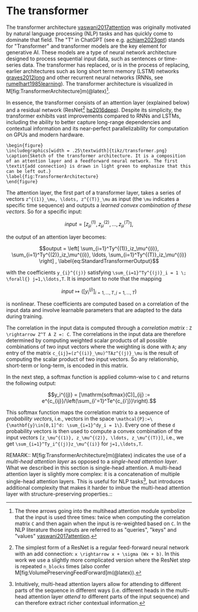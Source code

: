 # The transformer

The transformer architecture [vaswani2017attention](@cite) was originally motivated by natural language processing (NLP) tasks and has quickly come to dominate that field. The "T" in ChatGPT (see e.g. [achiam2023gpt](@cite)) stands for "Transformer" and transformer models are the key element for generative AI. These models are a type of neural network architecture designed to process sequential input data, such as sentences or time-series data. The transformer has replaced, or is in the process of replacing, earlier architectures such as long short term memory (LSTM) networks [graves2012long](@cite) and other recurrent neural networks (RNNs, see [rumelhart1985learning](@cite)). The transformer architecture is visualized in M[fig:TransformerArchitecture]m(@latex)[^1].

[^1]: The three arrows going into the multihead attention module symbolize that the input is used three times: twice when computing the correlation matrix ``C`` and then again when the input is re-weighted based on ``C``. In the NLP literature those inputs are referred to as "queries", "keys" and "values" [vaswani2017attention](@cite).

In essence, the transformer consists of an attention layer (explained below) and a residual network (ResNet[^2] [he2016deep](@cite)). Despite its simplicity, the transformer exhibits vast improvements compared to RNNs and LSTMs, including the ability to better capture long-range dependencies and contextual information and its near-perfect parallelizability for computation on GPUs and modern hardware.

[^2]: The simplest form of a ResNet is a regular feed-forward neural network with an add connection: ``x \rightarrow x + \sigma (Wx + b)``. In this work we use a slightly more complicated version where the ResNet step is repeated `n_blocks` times (also confer M[fig:VolumePreservingFeedForward]m(@latex)).

```@raw latex
\begin{figure}
\includegraphics[width = .25\textwidth]{tikz/transformer.png}
\caption{Sketch of the transformer architecture. It is a composition of an attention layer and a feedforward neural network. The first \textit{add connection} is drawn in light green to emphasize that this can be left out.}
\label{fig:TransformerArchitecture}
\end{figure}
```

The attention layer, the first part of a transformer layer, takes a series of vectors ``z^{(1)}_\mu, \ldots, z^{(T)}_\mu`` as input (the ``\mu`` indicates a specific time sequence) and outputs a *learned convex combination of these vectors*. So for a specific input: 
```math
input = [z_\mu^{(1)}, z_\mu^{(2)}, \ldots, z_\mu^{(T)}],
```
the output of an attention layer becomes:
```math
output = \left[ \sum_{i=1}^Ty^{(1)}_iz_\mu^{(i)}, \sum_{i=1}^Ty^{(2)}_iz_\mu^{(i)}, \ldots, \sum_{i=1}^Ty^{(T)}_iz_\mu^{(i)} \right] ,
\label{eq:StandardTransformerOutput}
```
with the coefficients ``y_{i}^{(j)}`` satisfying ``\sum_{i=1}^Ty^{(j)}_i = 1 \; \forall{} j=1,\ldots,T``. It is important to note that the mapping 
```math
input \mapsto \left([y_i^{(j)}]_{i=1,\ldots,T,j=1,\ldots,T}\right)
```
is nonlinear. These coefficients are computed based on a correlation of the input data and involve learnable parameters that are adapted to the data during training.

The correlation in the input data is computed through a *correlation matrix* : ``Z \rightarrow Z^T A Z =: C``. The correlations in the input data are therefore determined by computing weighted scalar products of all possible combinations of two input vectors where the weighting is done with ``A``; any entry of the matrix ``c_{ij}=(z^{(i)}_\mu)^TAz^{(j)}_\mu`` is the result of computing the scalar product of two input vectors. So any relationship, short-term or long-term, is encoded in this matrix.

In the next step, a softmax function is applied column-wise to ``C`` and returns the following output: 
```math
y_i^{(j)} = [\mathrm{softmax}(C)]_{ij} := e^{c_{ij}}/\left(\sum_{i'=1}^Te^{c_{i'j}}\right).
```
This softmax function maps the correlation matrix to a sequence of *probability vectors*, i.e., vectors in the space ``\mathcal{P}:=\{\mathbf{y}\in[0,1]^d: \sum_{i=1}^dy_i = 1\}``. Every one of these ``d`` probability vectors is then used to compute a convex combination of the input vectors ``[z_\mu^{(1)}, z_\mu^{(2)}, \ldots, z_\mu^{(T)}]``, i.e., we get ``\sum_{i=1}^Ty_i^{(j)}z_\mu^{(i)}`` for ``j=1,\ldots,T``.


REMARK::
M[fig:TransformerArchitecture]m(@latex) indicates the use of a *multi-head attention layer* as opposed to a *single-head attention layer*. What we described in this section is single-head attention. A multi-head attention layer is slightly more complex: it is a concatenation of multiple single-head attention layers. This is useful for NLP tasks[^3], but introduces additional complexity that makes it harder to imbue the multi-head attention layer with structure-preserving properties.::


[^3]: Intuitively, multi-head attention layers allow for attending to different parts of the sequence in different ways (i.e. different heads in the multi-head attention layer *attend to* different parts of the input sequence) and can therefore extract richer contextual information.
